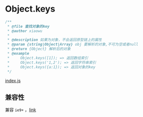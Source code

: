 # Object.keys

```js
/**
 * @file 查找对象的key
 * @author xiaowu
 *
 * @description 如果为对象，不会返回原型链上的属性
 * @param {string|Object|Array} obj 要解析的对象,不可为空或者null
 * @return {Object} 解析后的对象
 * @example
 *     Object.keys([1]); => 返回数组索引
 *     Object.keys('1,2'); => 返回字符串索引
 *     Object.keys({a:1}); => 返回对象的key
 */
```

[index.js](./index.js)

## 兼容性

兼容 `ie9+` ，[link](http://kangax.github.io/compat-table/es5/#test-Object.keys)